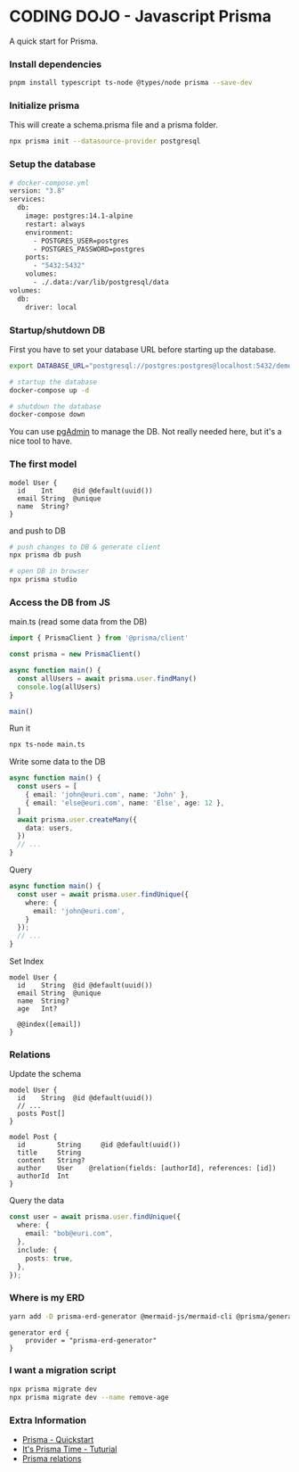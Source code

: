 # CODING DOJO - Javascript Prisma

A quick start for Prisma.

### Install dependencies

```bash
pnpm install typescript ts-node @types/node prisma --save-dev
```

### Initialize prisma

This will create a schema.prisma file and a prisma folder.

```bash
npx prisma init --datasource-provider postgresql
```

### Setup the database

```bash
# docker-compose.yml
version: "3.8"
services:
  db:
    image: postgres:14.1-alpine
    restart: always
    environment:
      - POSTGRES_USER=postgres
      - POSTGRES_PASSWORD=postgres
    ports:
      - "5432:5432"
    volumes:
      - ./.data:/var/lib/postgresql/data
volumes:
  db:
    driver: local
```

### Startup/shutdown DB

First you have to set your database URL before starting up the database.

```bash
export DATABASE_URL="postgresql://postgres:postgres@localhost:5432/demo"
```

```bash
# startup the database
docker-compose up -d

# shutdown the database
docker-compose down
```

You can use [pgAdmin](https://www.pgadmin.org/) to manage the DB. Not really needed here, but it's a nice tool to have.

### The first model

```
model User {
  id    Int     @id @default(uuid())
  email String  @unique
  name  String?
}
```

and push to DB

```bash
# push changes to DB & generate client
npx prisma db push

# open DB in browser
npx prisma studio
```

### Access the DB from JS

main.ts (read some data from the DB)

```ts
import { PrismaClient } from '@prisma/client'

const prisma = new PrismaClient()

async function main() {
  const allUsers = await prisma.user.findMany()
  console.log(allUsers)
}

main()
```

Run it

```bash
npx ts-node main.ts
```

Write some data to the DB

```ts
async function main() {
  const users = [
    { email: 'john@euri.com', name: 'John' },
    { email: 'else@euri.com', name: 'Else', age: 12 },
  ]
  await prisma.user.createMany({
    data: users,
  })
  // ...
}
```

Query 

```ts
async function main() {
  const user = await prisma.user.findUnique({
    where: {
      email: 'john@euri.com',
    }
  });
  // ...
}
```

Set Index

```
model User {
  id    String  @id @default(uuid())
  email String  @unique
  name  String?
  age   Int?

  @@index([email])
}
```

### Relations

Update the schema

```
model User {
  id    String  @id @default(uuid())
  // ...
  posts Post[]
}

model Post {
  id        String     @id @default(uuid())
  title     String
  content   String?
  author    User    @relation(fields: [authorId], references: [id])
  authorId  Int
}
```

Query the data

```ts
const user = await prisma.user.findUnique({
  where: {
    email: "bob@euri.com",
  },
  include: {
    posts: true,
  },
});
```

### Where is my ERD

```bash
yarn add -D prisma-erd-generator @mermaid-js/mermaid-cli @prisma/generator-helper
```

```
generator erd {
    provider = "prisma-erd-generator"
}
```

### I want a migration script

```bash
npx prisma migrate dev
npx prisma migrate dev --name remove-age
```

### Extra Information

- [Prisma - Quickstart](https://www.prisma.io/docs/getting-started/quickstart)
- [It's Prisma Time - Tuturial](https://dev.to/this-is-learning/its-prisma-time-introduction-3a3h)
- [Prisma relations](https://medium.com/yavar/prisma-relations-2ea20c42f616)

